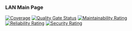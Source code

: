 ### LAN Main Page

[![Coverage](https://sonar.z.pq3.ru/api/project_badges/measure?project=lan-ding&metric=coverage&token=sqb_780a2dd0b611642519294392d3291e26bbe8a2b4)](https://sonar.z.pq3.ru/dashboard?id=lan-ding) [![Quality Gate Status](https://sonar.z.pq3.ru/api/project_badges/measure?project=lan-ding&metric=alert_status&token=sqb_780a2dd0b611642519294392d3291e26bbe8a2b4)](https://sonar.z.pq3.ru/dashboard?id=lan-ding) [![Maintainability Rating](https://sonar.z.pq3.ru/api/project_badges/measure?project=lan-ding&metric=software_quality_maintainability_rating&token=sqb_780a2dd0b611642519294392d3291e26bbe8a2b4)](https://sonar.z.pq3.ru/dashboard?id=lan-ding) [![Reliability Rating](https://sonar.z.pq3.ru/api/project_badges/measure?project=lan-ding&metric=software_quality_reliability_rating&token=sqb_780a2dd0b611642519294392d3291e26bbe8a2b4)](https://sonar.z.pq3.ru/dashboard?id=lan-ding) [![Security Rating](https://sonar.z.pq3.ru/api/project_badges/measure?project=lan-ding&metric=software_quality_security_rating&token=sqb_780a2dd0b611642519294392d3291e26bbe8a2b4)](https://sonar.z.pq3.ru/dashboard?id=lan-ding)